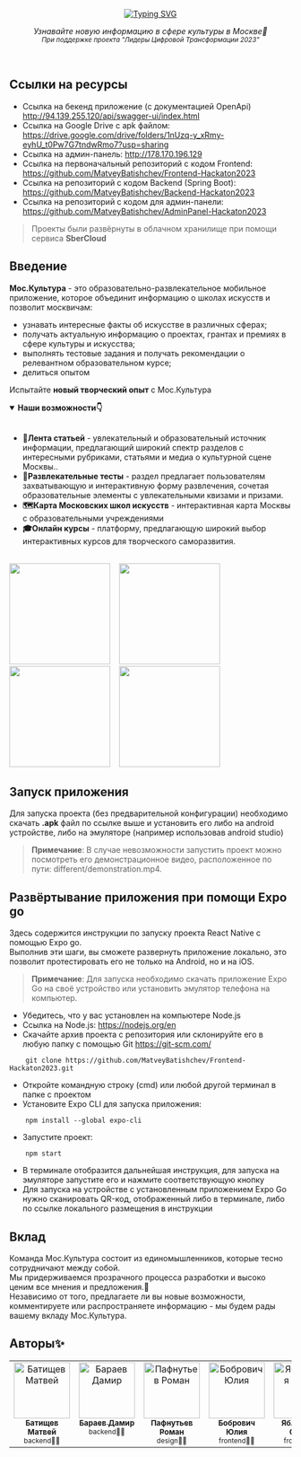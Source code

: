<div align="center">

[![Typing SVG](https://readme-typing-svg.herokuapp.com?font=Open+sans&weight=500&size=60&pause=2000&color=3B82F6&center=true&vCenter=true&width=420&height=65&lines=%D0%9C%D0%BE%D1%81.%D0%9A%D1%83%D0%BB%D1%8C%D1%82%D1%83%D1%80%D0%B0)](https://git.io/typing-svg)
</div>

<p align="center" style="margin-top: 10px">
  <i align="center">Узнавайте новую информацию в сфере культуры в Москве🎨</i><br>
  <i align="center"><sub>При поддержке проекта "Лидеры Цифровой Трансформации 2023"<sub></i>
</p>
<br>
    
## Ссылки на ресурсы
* Ссылка на бекенд приложение (с документацией OpenApi) http://94.139.255.120/api/swagger-ui/index.html
* Ссылка на Google Drive с apk файлом: https://drive.google.com/drive/folders/1nUzq-y_xRmy-eyhU_t0Pw7G7tndwRmo7?usp=sharing
* Ссылка на админ-панель: http://178.170.196.129
* Ссылка на первоначальный репозиторий с кодом Frontend: https://github.com/MatveyBatishchev/Frontend-Hackaton2023
* Ссылка на репозиторий с кодом Backend (Spring Boot): https://github.com/MatveyBatishchev/Backend-Hackaton2023
* Ссылка на репозиторий с кодом для админ-панели: https://github.com/MatveyBatishchev/AdminPanel-Hackaton2023
> Проекты были развёрнуты в облачном хранилище при помощи сервиса **SberCloud**

## Введение

**Мос.Культура** - это образовательно-развлекательное мобильное приложение, которое объединит информацию о школах искусств и
позволит москвичам:

* узнавать интересные факты об искусстве в различных сферах;
* получать актуальную информацию о проектах, грантах и премиях в сфере культуры и искусства;
* выполнять тестовые задания и получать рекомендации о релевантном образовательном курсе;
* делиться опытом

Испытайте **новый творческий опыт** с Мос.Культура

<details open>
<summary><strong>Наши возможности👇</strong></summary>
<br/>
    
* **📔Лента статьей** -  увлекательный и образовательный источник информации, предлагающий широкий спектр разделов с интересными рубриками, статьями и медиа о культурной сцене Москвы..
* **🧩Развлекательные тесты** - раздел предлагает пользователям захватывающую и интерактивную форму развлечения, сочетая образовательные элементы с увлекательными квизами и призами.
* **🗺️Карта Московских школ искусств** - интерактивная карта Москвы с
  образовательными учреждениями
* **🎓Онлайн курсы** - платформу, предлагающую широкий выбор интерактивных курсов для творческого саморазвития.
<br/>
<img src="/.github/assets/test_screen.png" style="width: 180px"/>&nbsp;&nbsp;&nbsp;
<img src="/.github/assets/schools_screen.png" style="width: 180px"/>&nbsp;&nbsp;&nbsp;
<img src="/.github/assets/courses_screen.png" style="width: 180px"/>&nbsp;&nbsp;&nbsp;
<img src="/.github/assets/article_screen.png" style="width: 180px"/>&nbsp;&nbsp;&nbsp;
</details>

## Запуск приложения
Для запуска проекта (без предварительной конфигурации) необходимо скачать **.apk** файл по ссылке выше и установить его либо на android устройстве, либо на эмуляторе (например использовав android studio)
> **Примечание**: В случае невозможности запустить проект можно посмотреть его демонстрационное видео, расположенное по пути: different/demonstration.mp4.

## Развёртывание приложения при помощи Expo go
Здесь содержится инструкции по запуску проекта React Native с помощью Expo go.<br>
Выполнив эти шаги, вы сможете развернуть приложение локально, это позволит протестировать его
не только на Android, но и на iOS.

> **Примечание**: Для запуска необходимо скачать приложение Expo Go на своё устройство или установить эмулятор телефона на компьютер.

* Убедитесь, что у вас установлен на компьютере Node.js
* Ссылка на Node.js: https://nodejs.org/en
* Скачайте архив проекта с репозитория или склонируйте его в любую папку с помощью Git https://git-scm.com/
```
    git clone https://github.com/MatveyBatishchev/Frontend-Hackaton2023.git
```
* Откройте командную строку (cmd) или любой другой терминал в папке с проектом
* Установите Expo CLI для запуска приложения:
```
    npm install --global expo-cli
```
* Запустите проект:
```
    npm start
```
* В терминале отобразится дальнейшая инструкция, для запуска на эмуляторе запустите его и нажмите соответствующую кнопку
* Для запуска на устройстве с установленным приложением Expo Go нужно сканировать QR-код, отображенный либо в терминале, либо по ссылке локального размещения в инструкции

## Вклад

Команда Мос.Культура состоит из единомышленников, которые тесно сотрудничают между собой.<br/>
Мы придерживаемся прозрачного процесса разработки и высоко ценим все мнения и предложения.📢<br/>
Независимо от того, предлагаете ли вы новые возможности, комментируете или
распространяете информацию - мы будем рады вашему вкладу Мос.Культура.

## Авторы✨

<table>
  <tbody>
    <tr>
      <td align="center" valign="top" width="14.28%"><a href="https://github.com/MatveyBatishchev"><img src="https://avatars.githubusercontent.com/u/71509628?v=4" width="100px;" alt="Батищев Матвей"/><br /><sub><b>Батищев Матвей</b></sub></a><br/><span style="font-size: 12px">backend👨‍💻</span></td>
      <td align="center" valign="top" width="14.28%"><a href="https://github.com/TheDuke2021"><img src="https://avatars.githubusercontent.com/u/67224120?v=4" width="100px;" alt="Бараев Дамир"/><br /><sub><b>Бараев Дамир</b></sub></a><br/><span style="font-size: 12px">backend👨‍💻</span></td>
      <td align="center" valign="top" width="14.28%"><a href="https://github.com/r4nd0lph-c"><img src="https://avatars.githubusercontent.com/u/60665381?v=4" width="100px;" alt="Пафнутьев Роман"/><br /><sub><b>Пафнутьев Роман</b></sub></a><br/><span style="font-size: 12px">design🧑‍🎨</span></td>
      <td align="center" valign="top" width="14.28%"><a href="https://github.com/Volvram"><img src="https://avatars.githubusercontent.com/u/71634985?v=4" width="100px;" alt="Бобрович Юлия"/><br /><sub><b>Бобрович Юлия</b></sub></a><br/><span style="font-size: 12px">frontend👩‍💻</span></td>
      <td align="center" valign="top" width="14.28%"><a href="https://github.com/b8enly"><img src="https://avatars.githubusercontent.com/u/71564737?v=4" width="100px;" alt="Яблонская Софья"/><br /><sub><b>Яблонская Софья</b></sub></a><br/><span style="font-size: 12px">frontend👩‍💻</span></td>
    </tr>
  </tbody>
</table>
